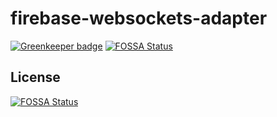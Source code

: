 # firebase-websockets-adapter

[![Greenkeeper badge](https://badges.greenkeeper.io/enteam/firebase-websockets-adapter.svg)](https://greenkeeper.io/)
[![FOSSA Status](https://app.fossa.io/api/projects/git%2Bgithub.com%2Fenteam%2Ffirebase-websockets-adapter.svg?type=shield)](https://app.fossa.io/projects/git%2Bgithub.com%2Fenteam%2Ffirebase-websockets-adapter?ref=badge_shield)


## License
[![FOSSA Status](https://app.fossa.io/api/projects/git%2Bgithub.com%2Fenteam%2Ffirebase-websockets-adapter.svg?type=large)](https://app.fossa.io/projects/git%2Bgithub.com%2Fenteam%2Ffirebase-websockets-adapter?ref=badge_large)